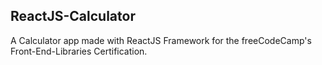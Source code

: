 ## ReactJS-Calculator

A Calculator app made with ReactJS Framework for the freeCodeCamp's Front-End-Libraries Certification.
